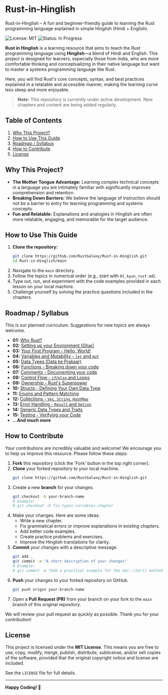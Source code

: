 # Rust-in-Hinglish
Rust-in-Hinglish – A fun and beginner-friendly guide to learning the Rust programming language explained in simple Hinglish (Hindi + English).


![License: MIT](https://img.shields.io/badge/License-MIT-yellow.svg)
![Status: In Progress](https://img.shields.io/badge/Status-In%20Progress-blue)

**Rust in Hinglish** is a learning resource that aims to teach the Rust programming language using **Hinglish**—a blend of Hindi and English. This project is designed for learners, especially those from India, who are more comfortable thinking and conceptualizing in their native language but want to master a systems programming language like Rust.

Here, you will find Rust's core concepts, syntax, and best practices explained in a relatable and accessible manner, making the learning curve less steep and more enjoyable.

> **Note:** This repository is currently under active development. New chapters and content are being added regularly.

## Table of Contents

1.  [Why This Project?](#why-this-project)
2.  [How to Use This Guide](#how-to-use-this-guide)
3.  [Roadmap / Syllabus](#roadmap--syllabus)
4.  [How to Contribute](#how-to-contribute)
5.  [License](#license)

## Why This Project?

*   **The Mother Tongue Advantage:** Learning complex technical concepts in a language you are intimately familiar with significantly improves comprehension and retention.
*   **Breaking Down Barriers:** We believe the language of instruction should not be a barrier to entry for learning programming and systems concepts.
*   **Fun and Relatable:** Explanations and analogies in Hinglish are often more relatable, engaging, and memorable for the target audience.

## How to Use This Guide

1.  **Clone the repository:**
    ```bash
    git clone https://github.com/RustGalaxy/Rust-in-Hinglish.git
    cd Rust-in-Hinglish/main
    ```
2.  Navigate to the `main` directory.
3.  Follow the topics in numerical order (e.g., start with `01_kyun_rust.md`).
4.  Type out, run, and experiment with the code examples provided in each lesson on your local machine.
5.  Challenge yourself by solving the practice questions included in the chapters.

## Roadmap / Syllabus

This is our planned curriculum. Suggestions for new topics are always welcome.

*   **01:** [Why Rust?](01_kyun_rust.md)
*   **02:** [Setting up your Environment (Ghar)](02_setting_up_ghar.md)
*   **03:** [Your First Program - Hello, World!](03_pehla_program.md)
*   **04:** [Variables and Mutability - `let` and `mut`](04_variables_aur_mutability.md)
*   **05:** [Data Types (Data ke Prakaar)](05_data_ke_prakaar.md)
*   **06:** [Functions - Breaking down your code](06_functions.md)
*   **07:** [Comments - Documenting your code](07_comments.md)
*   **08:** [Control Flow - `if`/`else` and Loops](08_control_flow.md)
*   **09:** [Ownership - Rust's Superpower](09_ownership.md)
*   **10:** [Structs - Defining Your Own Data Type](10_structs.md)
*   **11:** [Enums and Pattern Matching](11_enums_pattern_matching.md)
*   **12:** [Collections - `Vec`, `String`, `HashMap`](12_collections.md)
*   **13:** [Error Handling - `Result` and `Option`](13_error_handling.md)
*   **14:** [Generic Data Types and Traits](14_generics_traits.md)
*   **15:** [Testing - Verifying your Code](15_testing.md)
*   **...And much more**

## How to Contribute

Your contributions are incredibly valuable and welcome! We encourage you to help us improve this resource. Please follow these steps:

1.  **Fork** this repository (click the 'Fork' button in the top right corner).
2.  **Clone** your forked repository to your local machine.
    ```bash
    git clone https://github.com/RustGalaxy/Rust-in-Hinglish.git
    ```
3.  Create a new **branch** for your changes.
    ```bash
    git checkout -b your-branch-name
    # Example:
    # git checkout -b fix-typos-variables-chapter
    ```
4.  Make your changes. Here are some ideas:
    *   Write a new chapter.
    *   Fix grammatical errors or improve explanations in existing chapters.
    *   Add better code examples.
    *   Create practice problems and exercises.
    *   Improve the Hinglish translations for clarity.
5.  **Commit** your changes with a descriptive message.
    ```bash
    git add .
    git commit -m "A short description of your changes"
    # Example:
    # git commit -m "Add a practical example for the Vec::iter() method"
    ```
6.  **Push** your changes to your forked repository on GitHub.
    ```bash
    git push origin your-branch-name
    ```
7.  Open a **Pull Request (PR)** from your branch on your fork to the `main` branch of this original repository.

We will review your pull request as quickly as possible. Thank you for your contribution!

## License

This project is licensed under the **MIT License**. This means you are free to use, copy, modify, merge, publish, distribute, sublicense, and/or sell copies of the software, provided that the original copyright notice and license are included.

See the `LICENSE` file for full details.

---

**Happy Coding! 🦀**